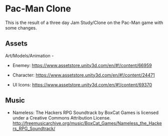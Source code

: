 # Pac-Man Clone
This is the result of a three day Jam Study/Clone on the Pac-Man game with some changes.

## Assets
Art/Models/Animation - 
* Enemey: https://www.assetstore.unity3d.com/en/#!/content/66959

* Character: https://www.assetstore.unity3d.com/en/#!/content/24471

* UI Icons: https://www.assetstore.unity3d.com/en/#!/content/69370

## Music
* Nameless:
The Hackers RPG Soundtrack by BoxCat Games is licensed under a Creative Commons Attribution License.
http://freemusicarchive.org/music/BoxCat_Games/Nameless_the_Hackers_RPG_Soundtrack/
